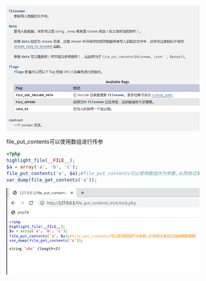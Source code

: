![](2021-12-06%2009-00-53%20的屏幕截图.png)

file_put_contents可以使用数组进行传参

```php
<?php
highlight_file(__FILE__);
$a = array('a', 'b', 'c');
file_put_contents('a', $a);#file_put_contents可以使用数组作为参数,从而绕过某些过滤函数的限制
var_dump(file_get_contents('a'));
```

![](2021-12-01%2009-41-32%20的屏幕截图.png)